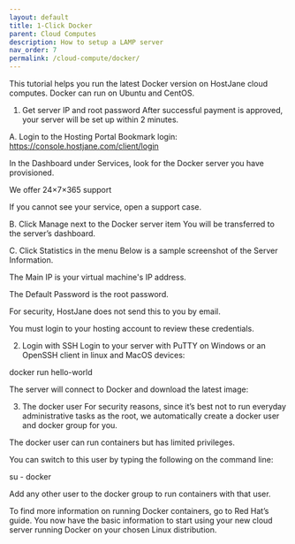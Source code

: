 ```yaml
---
layout: default
title: 1-Click Docker
parent: Cloud Computes
description: How to setup a LAMP server
nav_order: 7
permalink: /cloud-compute/docker/
---
```


This tutorial helps you run the latest Docker version on HostJane cloud computes.
Docker can run on Ubuntu and CentOS.

1. Get server IP and root password
After successful payment is approved, your server will be set up within 2 minutes.

A. Login to the Hosting Portal
Bookmark login: https://console.hostjane.com/client/login

In the Dashboard under Services, look for the Docker server you have provisioned.


We offer 24×7×365 support

If you cannot see your service, open a support case.

B. Click Manage next to the Docker server item
You will be transferred to the server’s dashboard.


C. Click Statistics in the menu
Below is a sample screenshot of the Server Information.


The Main IP is your virtual machine's IP address.

The Default Password is the root password.

For security, HostJane does not send this to you by email.

You must login to your hosting account to review these credentials.

2. Login with SSH
Login to your server with PuTTY on Windows or an OpenSSH client in linux and MacOS devices:

docker run hello-world

The server will connect to Docker and download the latest image:


3. The docker user
For security reasons, since it’s best not to run everyday administrative tasks as the root, we automatically create a docker user and docker group for you.

The docker user can run containers but has limited privileges.

You can switch to this user by typing the following on the command line:

su - docker

Add any other user to the docker group to run containers with that user.

To find more information on running Docker containers, go to Red Hat’s guide.
You now have the basic information to start using your new cloud server running Docker on your chosen Linux distribution.